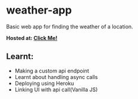# weather-app

Basic web app for finding the weather of a location.

**Hosted at: [Click Me!](https://dash-weather-pro.herokuapp.com/)**

## Learnt: 
- Making a custom api endpoint
- Learnt about handling async calls 
- Deploying using Heroku
- Linking UI with api call(Vanilla JS) 
